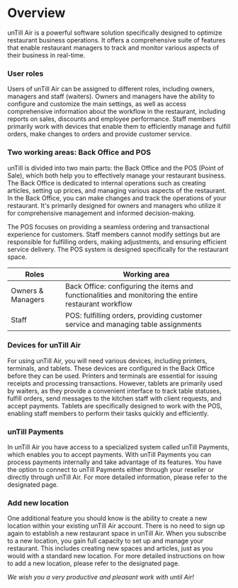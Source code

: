 # Overview

unTill Air is a powerful software solution specifically designed to optimize restaurant business operations. It offers a comprehensive suite of features that enable restaurant managers to track and monitor various aspects of their business in real-time.

### User roles&#x20;

Users of unTill Air can be assigned to different roles, including owners, managers and staff (waiters). Owners and managers have the ability to configure and customize the main settings, as well as access comprehensive information about the workflow in the restaurant, including reports on sales, discounts and employee performance. Staff members primarily work with devices that enable them to efficiently manage and fulfill orders, make changes to orders and provide customer service.

### Two working areas: Back Office and POS

unTill is divided into two main parts: the Back Office and the POS (Point of Sale), which both help you to effectively manage your restaurant business. The Back Office is dedicated to internal operations such as creating articles, setting up prices, and managing various aspects of the restaurant. In the Back Office, you can make changes and track the operations of your restaurant. It's primarily designed for owners and managers who utilize it for comprehensive management and informed decision-making.

The POS focuses on providing a seamless ordering and transactional experience for customers. Staff members cannot modify settings but are responsible for fulfilling orders, making adjustments, and ensuring efficient service delivery. The POS system is designed specifically for the restaurant space.

| Roles             | Working area                                                                                         |
| ----------------- | ---------------------------------------------------------------------------------------------------- |
| Owners & Managers | Back Office: configuring the items and functionalities and monitoring the entire restaurant workflow |
| Staff             | POS: fulfilling orders, providing customer service and managing table assignments                    |

### Devices for unTill Air

For using unTill Air, you will need various devices, including printers, terminals, and tablets. These devices are configured in the Back Office before they can be used. Printers and terminals are essential for issuing receipts and processing transactions. However, tablets are primarily used by waiters, as they provide a convenient interface to track table statuses, fulfill orders, send messages to the kitchen staff with client requests, and accept payments. Tablets are specifically designed to work with the POS, enabling staff members to perform their tasks quickly and efficiently.

### unTill Payments

In unTill Air you have access to a specialized system called unTill Payments, which enables you to accept payments. With unTill Payments you can process payments internally and take advantage of its features. You have the option to connect to unTill Payments either through your reseller or directly through unTill Air. For more detailed information, please refer to the designated page.&#x20;

### Add new location

One additional feature you should know is the ability to create a new location within your existing unTill Air account. There is no need to sign up again to establish a new restaurant space in unTill Air. When you subscribe to a new location, you gain full capacity to set up and manage your restaurant. This includes creating new spaces and articles, just as you would with a standard new location. For more detailed instructions on how to add a new location, please refer to the designated page.

_We wish you a very productive and pleasant work with until Air!_
